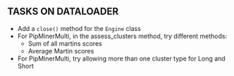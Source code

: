 ## TASKS ON DATALOADER
- Add a `close()` method for the `Engine` class
- For PipMinerMulti, in the assess_clusters method, try different methods:
    * Sum of all martins scores
    * Average Martin scores
- For PipMinerMulti, try allowing more than one cluster type for Long and Short